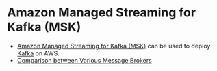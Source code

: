 
# Amazon Managed Streaming for Kafka (MSK)
- [Amazon Managed Streaming for Kafka (MSK)](https://aws.amazon.com/msk/) can be used to deploy [Kafka](https://github.com/Anshul619/HLD-System-Designs/blob/main/2_MessageBrokersEDA/Kafka/Readme.md) on AWS.
- [Comparison between Various Message Brokers](https://github.com/Anshul619/HLD-System-Designs/blob/main/2_MessageBrokersEDA/KafkaVsRabbitMQVsSQSVsSNS.md)